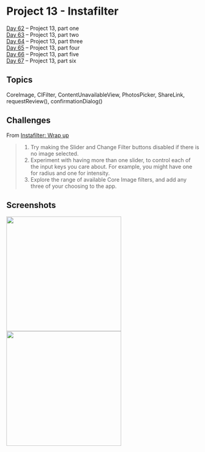 # Project 13 - Instafilter

[Day 62](https://www.hackingwithswift.com/100/swiftui/62) – Project 13, part one <br />
[Day 63](https://www.hackingwithswift.com/100/swiftui/63) – Project 13, part two <br />
[Day 64](https://www.hackingwithswift.com/100/swiftui/64) – Project 13, part three <br />
[Day 65](https://www.hackingwithswift.com/100/swiftui/65) – Project 13, part four <br />
[Day 66](https://www.hackingwithswift.com/100/swiftui/66) – Project 13, part five <br />
[Day 67](https://www.hackingwithswift.com/100/swiftui/67) – Project 13, part six

## Topics

CoreImage, CIFilter, ContentUnavailableView, PhotosPicker, ShareLink, requestReview(), confirmationDialog()

## Challenges

From [Instafilter: Wrap up](https://www.hackingwithswift.com/books/ios-swiftui/instafilter-wrap-up)

>1. Try making the Slider and Change Filter buttons disabled if there is no image selected.
>2. Experiment with having more than one slider, to control each of the input keys you care about. For example, you might have one for radius and one for intensity.
>3. Explore the range of available Core Image filters, and add any three of your choosing to the app.

## Screenshots

<img src="https://github.com/ivanov-mi/100-days-of-SwiftUI/assets/12073144/4bfb5eff-eaf2-44f8-bd68-95a8e0f6636d" width="300">
<img src="https://github.com/ivanov-mi/100-days-of-SwiftUI/assets/12073144/a76ffb6c-eba8-4ad0-88ec-30cd84f39e9a" width="300">
